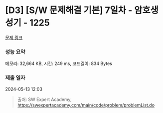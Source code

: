 # [D3] [S/W 문제해결 기본] 7일차 - 암호생성기 - 1225 

[문제 링크](https://swexpertacademy.com/main/code/problem/problemDetail.do?contestProbId=AV14uWl6AF0CFAYD) 

### 성능 요약

메모리: 32,664 KB, 시간: 249 ms, 코드길이: 834 Bytes

### 제출 일자

2024-05-13 12:03



> 출처: SW Expert Academy, https://swexpertacademy.com/main/code/problem/problemList.do